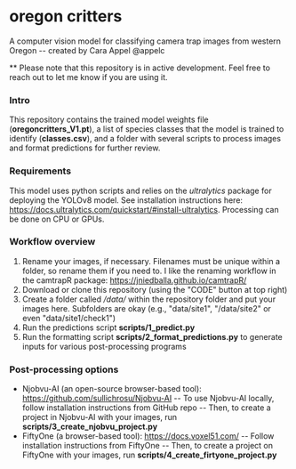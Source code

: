 # oregon critters
A computer vision model for classifying camera trap images from western Oregon -- created by Cara Appel @appelc

** Please note that this repository is in active development. Feel free to reach out to let me know if you are using it.

### Intro
This repository contains the trained model weights file (**oregoncritters_V1.pt**), a list of species classes that the model is trained to identify (**classes.csv**), and a folder with several scripts to process images and format predictions for further review. 

### Requirements
This model uses python scripts and relies on the _ultralytics_ package for deploying the YOLOv8 model. See installation instructions here: https://docs.ultralytics.com/quickstart/#install-ultralytics. Processing can be done on CPU or GPUs.

### Workflow overview
1. Rename your images, if necessary. Filenames must be unique within a folder, so rename them if you need to. I like the renaming workflow in the camtrapR package: https://jniedballa.github.io/camtrapR/
2. Download or clone this repository (using the "CODE" button at top right) 
3. Create a folder called _/data/_ within the repository folder and put your images here. Subfolders are okay (e.g., "data/site1", "/data/site2" or even "data/site1/check1")
4. Run the predictions script **scripts/1_predict.py**
5. Run the formatting script **scripts/2_format_predictions.py** to generate inputs for various post-processing programs

### Post-processing options
- Njobvu-AI (an open-source browser-based tool): https://github.com/sullichrosu/Njobvu-AI
    -- To use Njobvu-AI locally, follow installation instructions from GitHub repo
    -- Then, to create a project in Njobvu-AI with your images, run **scripts/3_create_njobvu_project.py**
- FiftyOne (a browser-based tool): https://docs.voxel51.com/
    -- Follow installation instructions from FiftyOne
    -- Then, to create a project on FiftyOne with your images, run **scripts/4_create_firtyone_project.py**
